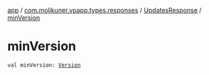 [app](../../index.md) / [com.molikuner.vpapp.types.responses](../index.md) / [UpdatesResponse](index.md) / [minVersion](./min-version.md)

# minVersion

`val minVersion: `[`Version`](../../com.molikuner.types/-version/index.md)
